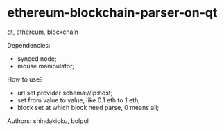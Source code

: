 # ethereum-blockchain-parser-on-qt
qt, ethereum, blockchain

Dependencies:

+ synced node;
+ mouse manipulator;

How to use?

+ url set provider schema://ip:host;
+ set from value to value, like 0.1 eth to 1 eth;
+ block set at which block need parse, 0 means all;

Authors: shindakioku, bolpol
